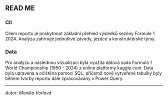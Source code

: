 ## READ ME

### Cíl 
Cílem reportu je poskytnout základní přehled výsledků sezóny Formule 1 2024. Analýza zahrnuje jednotlivé závody, jezdce a konstruktérské týmy.

### Data
Pro analýzu a následnou vizualizaci byla využita datová sada Formula 1 World Championship (1950 - 2024) z online platformy kaggle.com. Data byla upravena a očištěna pomocí SQL, přičemž nově vytvořené tabulky byly během tvorby reportu dále zpracovávány v Power Query.

---

*Autor: Monika Vorlová*
